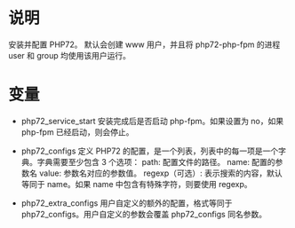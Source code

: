 # 说明

安装并配置 PHP72。
默认会创建 www 用户，并且将 php72-php-fpm 的进程 user 和 group 均使用该用户运行。

# 变量

- php72_service_start
  安装完成后是否启动 php-fpm。如果设置为 no，如果 php-fpm 已经启动，则会停止。

- php72_configs
  定义 PHP72 的配置，是一个列表，列表中的每一项是一个字典。字典需要至少包含 3 个选项：
  path: 配置文件的路径。
  name: 配置的参数名
  value: 参数名对应的参数值。
  regexp（可选）: 表示搜索的内容，默认等同于 name。如果 name 中包含有特殊字符，则要使用 regexp。

- php72_extra_configs
  用户自定义的额外的配置，格式等同于 php72_configs。用户自定义的参数会覆盖 php72_configs 同名参数。
